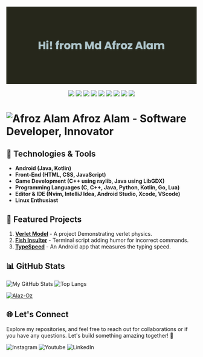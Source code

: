![Banner](/assets/banner/banner.png)
<div align="center">
  <img src="https://img.shields.io/badge/Kotlin-black?style=for-the-badge&logo=kotlin&color=%23fff0f0">
  <img src="https://img.shields.io/badge/Lua-black?style=for-the-badge&logo=lua&logoColor=%232C2D72&color=white">
  <img src="https://img.shields.io/badge/HTML5-black?style=for-the-badge&logo=html5&color=white">
  <img src="https://img.shields.io/badge/Javascript-black?style=for-the-badge&logo=javascript&color=gray">
  <img src="https://img.shields.io/badge/CSS-black?style=for-the-badge&logo=css3&logoColor=%231572B6&color=%23fff0ff">
  <img src="https://img.shields.io/badge/C--lang-black?style=for-the-badge&logo=c&color=%23fff0ff">
  <img src="https://img.shields.io/badge/Go--lang-black?style=for-the-badge&logo=go&color=%23fff0f0">
  <img src="https://img.shields.io/badge/Python-black?style=for-the-badge&logo=python&color=%23f0f0f0">
  <img src="https://img.shields.io/badge/C%2B%2B-black?style=for-the-badge&logo=c%2B%2B&logoColor=%2300599C&color=%23f0f0ff">
</div>

# <img src="https://avatars.githubusercontent.com/u/51114513?v=4" alt="Afroz Alam" width="50" height="50"> Afroz Alam - Software Developer, Innovator

## 🔧 Technologies & Tools

- **Android (Java, Kotlin)**
- **Front-End (HTML, CSS, JavaScript)**
- **Game Development (C++ using raylib, Java using LibGDX)**
- **Programming Languages (C, C++, Java, Python, Kotlin, Go, Lua)**
- **Editor & IDE (Nvim, IntelliJ Idea, Android Studio, Xcode, VScode)**
- **Linux Enthusiast**

## 🚀 Featured Projects

1. [**Verlet Model**](https://github.com/Alaz-Oz/VerletModel) - A project Demonstrating verlet physics.
2. [**Fish Insulter**](https://github.com/Alaz-Oz/fish-insulter) - Terminal script adding humor for incorrect commands.
3. [**TypeSpeed**](https://github.com/Alaz-Oz/TypeSpeed) - An Android app that measures the typing speed.

## 📊 GitHub Stats

![My GitHub Stats](https://github-readme-stats.vercel.app/api?username=Alaz-Oz&show_icons=true&hide=prs)
![Top Langs](https://github-readme-stats.vercel.app/api/top-langs/?username=Alaz-Oz&layout=compact)

<a href="https://github.com/ryo-ma/github-profile-trophy"><img src="https://github-profile-trophy.vercel.app/?username=Alaz-Oz" alt="Alaz-Oz" /></a>

## 🌐 Let's Connect
Explore my repositories, and feel free to reach out for collaborations or if you have any questions. Let's build something amazing together! 🚀

![Instagram](https://img.shields.io/badge/Instagram-%40Alaz.Oz-blue?logo=instagram&labelColor=white&color=%23E4405F)
![Youtube](https://img.shields.io/badge/Youtube-%40Alaz--Oz-blue?logo=youtube&logoColor=%23FF0000&labelColor=white&color=%23FF0000)
![LinkedIn](https://img.shields.io/badge/LinkedIn-Alaz--Oz-blue?logo=linkedin&logoColor=%230A66C2&labelColor=white&color=%230A66C2)
